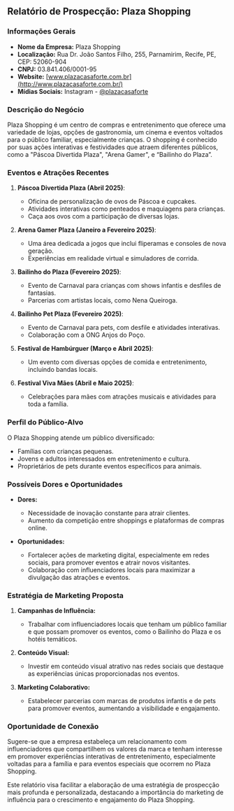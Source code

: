 ## Relatório de Prospecção: Plaza Shopping

### Informações Gerais
- **Nome da Empresa:** Plaza Shopping
- **Localização:** Rua Dr. João Santos Filho, 255, Parnamirim, Recife, PE, CEP: 52060-904
- **CNPJ:** 03.841.406/0001-95
- **Website:** [www.plazacasaforte.com.br](http://www.plazacasaforte.com.br/)
- **Mídias Sociais:** Instagram - [@plazacasaforte](https://www.instagram.com/plazacasaforte)

### Descrição do Negócio
Plaza Shopping é um centro de compras e entretenimento que oferece uma variedade de lojas, opções de gastronomia, um cinema e eventos voltados para o público familiar, especialmente crianças. O shopping é conhecido por suas ações interativas e festividades que atraem diferentes públicos, como a "Páscoa Divertida Plaza", "Arena Gamer", e “Bailinho do Plaza”.

### Eventos e Atrações Recentes
1. **Páscoa Divertida Plaza (Abril 2025)**:
   - Oficina de personalização de ovos de Páscoa e cupcakes.
   - Atividades interativas como penteados e maquiagens para crianças.
   - Caça aos ovos com a participação de diversas lojas.

2. **Arena Gamer Plaza (Janeiro a Fevereiro 2025)**:
   - Uma área dedicada a jogos que inclui fliperamas e consoles de nova geração.
   - Experiências em realidade virtual e simuladores de corrida.

3. **Bailinho do Plaza (Fevereiro 2025)**:
   - Evento de Carnaval para crianças com shows infantis e desfiles de fantasias.
   - Parcerias com artistas locais, como Nena Queiroga.

4. **Bailinho Pet Plaza (Fevereiro 2025)**:
   - Evento de Carnaval para pets, com desfile e atividades interativas.
   - Colaboração com a ONG Anjos do Poço.

5. **Festival de Hambúrguer (Março e Abril 2025)**:
   - Um evento com diversas opções de comida e entretenimento, incluindo bandas locais.

6. **Festival Viva Mães (Abril e Maio 2025)**:
   - Celebrações para mães com atrações musicais e atividades para toda a família.

### Perfil do Público-Alvo
O Plaza Shopping atende um público diversificado:
- Famílias com crianças pequenas.
- Jovens e adultos interessados em entretenimento e cultura.
- Proprietários de pets durante eventos específicos para animais.

### Possíveis Dores e Oportunidades
- **Dores:**
  - Necessidade de inovação constante para atrair clientes.
  - Aumento da competição entre shoppings e plataformas de compras online.
  
- **Oportunidades:**
  - Fortalecer ações de marketing digital, especialmente em redes sociais, para promover eventos e atrair novos visitantes.
  - Colaboração com influenciadores locais para maximizar a divulgação das atrações e eventos.

### Estratégia de Marketing Proposta
1. **Campanhas de Influência:**
   - Trabalhar com influenciadores locais que tenham um público familiar e que possam promover os eventos, como o Bailinho do Plaza e os hotéis temáticos.

2. **Conteúdo Visual:**
   - Investir em conteúdo visual atrativo nas redes sociais que destaque as experiências únicas proporcionadas nos eventos.

3. **Marketing Colaborativo:**
   - Estabelecer parcerias com marcas de produtos infantis e de pets para promover eventos, aumentando a visibilidade e engajamento.

### Oportunidade de Conexão
Sugere-se que a empresa estabeleça um relacionamento com influenciadores que compartilhem os valores da marca e tenham interesse em promover experiências interativas de entretenimento, especialmente voltadas para a família e para eventos especiais que ocorrem no Plaza Shopping.

Este relatório visa facilitar a elaboração de uma estratégia de prospecção mais profunda e personalizada, destacando a importância do marketing de influência para o crescimento e engajamento do Plaza Shopping.